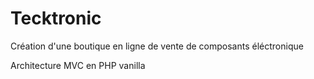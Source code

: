 # Tecktronic

Création d'une boutique en ligne de vente de composants éléctronique

Architecture MVC en PHP vanilla

